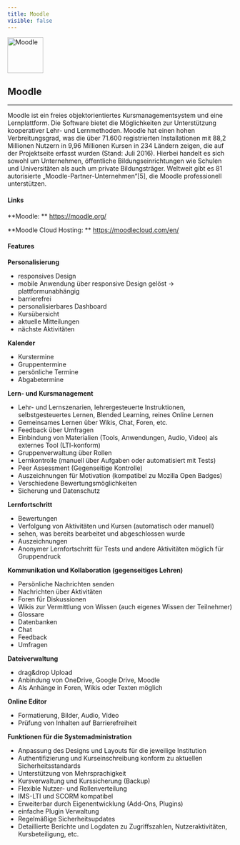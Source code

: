 ```yaml
---
title: Moodle
visible: false
---
```


<img border="0" alt="Moodle" src="../images/moodle_logo.png" height="80em">

## Moodle
---
Moodle ist ein freies objektorientiertes Kursmanagementsystem und eine Lernplattform. Die Software bietet die Möglichkeiten zur Unterstützung kooperativer Lehr- und Lernmethoden.
Moodle hat einen hohen Verbreitungsgrad, was die über 71.600 registrierten Installationen mit 88,2 Millionen Nutzern in 9,96 Millionen Kursen in 234 Ländern zeigen, die auf der Projektseite erfasst wurden (Stand: Juli 2016). Hierbei handelt es sich sowohl um Unternehmen, öffentliche Bildungseinrichtungen wie Schulen und Universitäten als auch um private Bildungsträger. Weltweit gibt es 81 autorisierte „Moodle-Partner-Unternehmen“[5], die Moodle professionell unterstützen.

#### Links
**Moodle: ** <a href="https://moodle.org/">https://moodle.org/</a>

**Moodle Cloud Hosting: ** <a href="https://moodlecloud.com/en/">https://moodlecloud.com/en/</a>

#### Features
**Personalisierung**

- responsives Design
- mobile Anwendung über responsive Design gelöst -> plattformunabhängig
- barrierefrei
- personalisierbares Dashboard
- Kursübersicht
- aktuelle Mitteilungen
- nächste Aktivitäten

**Kalender**

- Kurstermine
- Gruppentermine
- persönliche Termine
- Abgabetermine

**Lern- und Kursmanagement**

- Lehr- und Lernszenarien, lehrergesteuerte Instruktionen, selbstgesteuertes Lernen, Blended Learning, reines Online Lernen
- Gemeinsames Lernen über Wikis, Chat, Foren, etc.
- Feedback über Umfragen
- Einbindung von Materialien (Tools, Anwendungen, Audio, Video) als externes Tool (LTI-konform)
- Gruppenverwaltung über Rollen
- Lernkontrolle (manuell über Aufgaben oder automatisiert mit Tests)
- Peer Assessment (Gegenseitige Kontrolle)
- Auszeichnungen für Motivation (kompatibel zu Mozilla Open Badges)
- Verschiedene Bewertungsmöglichkeiten
- Sicherung und Datenschutz

**Lernfortschritt**

- Bewertungen
- Verfolgung von Aktivitäten und Kursen (automatisch oder manuell)
- sehen, was bereits bearbeitet und abgeschlossen wurde
- Auszeichnungen
- Anonymer Lernfortschritt für Tests und andere Aktivitäten möglich für Gruppendruck

**Kommunikation und Kollaboration (gegenseitiges Lehren)**

- Persönliche Nachrichten senden
- Nachrichten über Aktivitäten
- Foren für Diskussionen
- Wikis zur Vermittlung von Wissen (auch eigenes Wissen der Teilnehmer)
- Glossare
- Datenbanken
- Chat
- Feedback
- Umfragen

**Dateiverwaltung**

- drag&drop Upload
- Anbindung von OneDrive, Google Drive, Moodle
- Als Anhänge in Foren, Wikis oder Texten möglich

**Online Editor**

- Formatierung, Bilder, Audio, Video
- Prüfung von Inhalten auf Barrierefreiheit

**Funktionen für die Systemadministration**

- Anpassung des Designs und Layouts für die jeweilige Institution
- Authentifizierung und Kurseinschreibung konform zu aktuellen Sicherheitsstandards
- Unterstützung von Mehrsprachigkeit
- Kursverwaltung und Kurssicherung (Backup)
- Flexible Nutzer- und Rollenverteilung
- IMS-LTI und SCORM kompatibel
- Erweiterbar durch Eigenentwicklung (Add-Ons, Plugins)
- einfache Plugin Verwaltung
- Regelmäßige Sicherheitsupdates
- Detaillierte Berichte und Logdaten zu Zugriffszahlen, Nutzeraktivitäten, Kursbeteiligung, etc.
